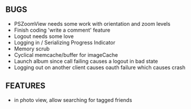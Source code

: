 BUGS
---
- PSZoomView needs some work with orientation and zoom levels
- Finish coding 'write a comment' feature
- Logout needs some love
- Logging in / Serializing Progress Indicator
- Memory scrub
- Cyclical memcache/buffer for imageCache
- Launch album since call failing causes a logout in bad state
- Logging out on another client causes oauth failure which causes crash

FEATURES
---
- in photo view, allow searching for tagged friends